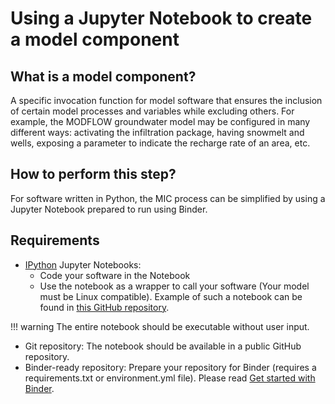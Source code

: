 # Using a Jupyter Notebook to create a model component

## What is a model component?

A specific invocation function for model software that ensures the inclusion of certain model processes and variables while excluding others. For example, the MODFLOW groundwater model may be configured in many different ways: activating the infiltration package, having snowmelt and wells, exposing a parameter to indicate the recharge rate of an area, etc.

## How to perform this step?

For software written in Python, the MIC process can be simplified by using a Jupyter Notebook prepared to run using Binder.

## Requirements

- [IPython](https://ipython.org/) Jupyter Notebooks:
    - Code your software in the Notebook
    - Use the notebook as a wrapper to call your software (Your model must be Linux compatible). Example of such a notebook can be found in [this GitHub repository](https://github.com/khider/datatransformation_regrid). 

!!! warning
    The entire notebook should be executable without user input.

- Git repository: The notebook should be available in a public GitHub repository.
- Binder-ready repository: Prepare your repository for Binder (requires a requirements.txt or environment.yml file). Please read [Get started with Binder](https://mybinder.readthedocs.io/en/latest/introduction.html#what-is-a-binder).
